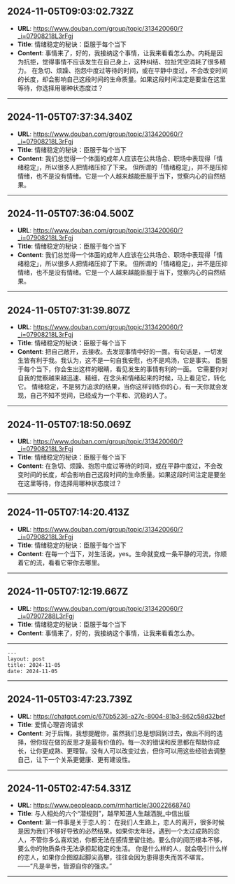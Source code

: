 
  ## 2024-11-05T09:03:02.732Z
  
  - **URL**: https://www.douban.com/group/topic/313420060/?_i=07908218L3rFgj
  - **Title**: 情绪稳定的秘诀：臣服于每个当下
  - **Content**: 事情来了，好的，我接纳这个事情，让我来看看怎么办。内耗是因为抗拒，觉得事情不应该发生在自己身上，这种纠结、拉扯凭空消耗了很多精力。  在急切、烦躁、抱怨中度过等待的时间，或在平静中度过，不会改变时间的长度，却会影响自己这段时间的生命质量。如果这段时间注定是要坐在这里等待，你选择用哪种状态度过？
  
  
  ---
  
  ## 2024-11-05T07:37:34.340Z
  
  - **URL**: https://www.douban.com/group/topic/313420060/?_i=07908218L3rFgj
  - **Title**: 情绪稳定的秘诀：臣服于每个当下
  - **Content**: 我们总觉得一个体面的成年人应该在公共场合、职场中表现得「情绪稳定」，所以很多人把情绪压抑了下来。  但所谓的「情绪稳定」，并不是压抑情绪，也不是没有情绪。它是一个人越来越能臣服于当下，觉察内心的自然结果。
  
  
  ---
  
  ## 2024-11-05T07:36:04.500Z
  
  - **URL**: https://www.douban.com/group/topic/313420060/?_i=07908218L3rFgj
  - **Title**: 情绪稳定的秘诀：臣服于每个当下
  - **Content**: 我们总觉得一个体面的成年人应该在公共场合、职场中表现得「情绪稳定」，所以很多人把情绪压抑了下来。  但所谓的「情绪稳定」，并不是压抑情绪，也不是没有情绪。它是一个人越来越能臣服于当下，觉察内心的自然结果。
  
  
  ---
  
  ## 2024-11-05T07:31:39.807Z
  
  - **URL**: https://www.douban.com/group/topic/313420060/?_i=07908218L3rFgj
  - **Title**: 情绪稳定的秘诀：臣服于每个当下
  - **Content**: 把自己敞开，去接收。去发现事情中好的一面。有句话是，一切发生皆有利于我。我认为，这不是一句自我安慰，也不是鸡汤，它是事实。  臣服于每个当下，你会生出这样的眼睛，看见发生的事情有利的一面。  它需要你对自我的觉察越来越迅速、精细，在念头和情绪起来的时候，马上看见它，转化它。  情绪稳定，不是努力追求的结果，当你这样训练你的心，有一天你就会发现，自己不知不觉间，已经成为一个平和、沉稳的人了。
  
  
  ---
  
  ## 2024-11-05T07:18:50.069Z
  
  - **URL**: https://www.douban.com/group/topic/313420060/?_i=07908218L3rFgj
  - **Title**: 情绪稳定的秘诀：臣服于每个当下
  - **Content**: 在急切、烦躁、抱怨中度过等待的时间，或在平静中度过，不会改变时间的长度，却会影响自己这段时间的生命质量。如果这段时间注定是要坐在这里等待，你选择用哪种状态度过？
  
  
  ---
  
  ## 2024-11-05T07:14:20.413Z
  
  - **URL**: https://www.douban.com/group/topic/313420060/?_i=07908218L3rFgj
  - **Title**: 情绪稳定的秘诀：臣服于每个当下
  - **Content**: 在每一个当下，对生活说，yes。生命就变成一条平静的河流，你顺着它的流，看看它带你去哪里。
  
  
  ---
  
  ## 2024-11-05T07:12:19.667Z
  
  - **URL**: https://www.douban.com/group/topic/313420060/?_i=07907288L3rFgj
  - **Title**: 情绪稳定的秘诀：臣服于每个当下
  - **Content**: 事情来了，好的，我接纳这个事情，让我来看看怎么办。
  
  
  ---
    ---
    layout: post
    title: 2024-11-05
    date: 2024-11-05
  ---
 
  ## 2024-11-05T03:47:23.739Z
  
  - **URL**: https://chatgpt.com/c/670b5236-a27c-8004-81b3-862c58d32bef
  - **Title**: 爱情心理咨询请求
  - **Content**: 对于后悔，我想提醒你，虽然我们总是想回到过去，做出不同的选择，但你现在做的反思才是最有价值的。每一次的错误和反思都在帮助你成长，让你更成熟、更理智。没有人可以改变过去，但你可以用这些经验去调整自己，让下一个关系更健康、更有建设性。
  
  
  ---
  
  ## 2024-11-05T02:47:54.331Z
  
  - **URL**: https://www.peopleapp.com/rmharticle/30022668740
  - **Title**: 与人相处的六个“潜规则”，越早知道人生越洒脱_中信出版
  - **Content**: 第一件事是关于恋人的：  在我们人生路上，恋人的离开，很多时候是因为我们不够好导致的必然结果。如果你太年轻，遇到一个太过成熟的恋人，不管你多么喜欢她，你都无法在感情里留住她。要么你的阅历根本不够，要么你的物质条件无法承担起稳定的生活。  你是什么样的人，就会吸引什么样的恋人，如果你企图踮起脚尖高攀，往往会因为患得患失而苦不堪言。  ——“凡是辛苦，皆源自你的强求。”
  
  
  ---
  
